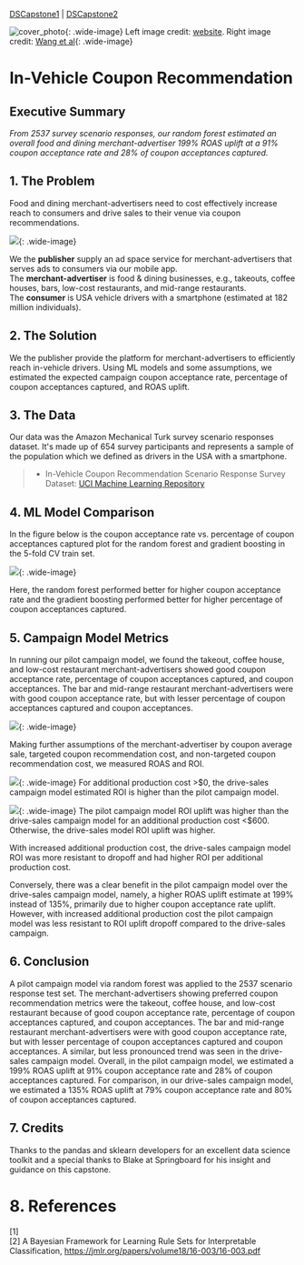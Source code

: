[DSCapstone1](https://pauljacob.github.io/DSCapstone1/) | [DSCapstone2](https://pauljacob.github.io/DSCapstone2/)

![cover_photo](./images/dscapstone2/vehicle_coupon_logo.png){: .wide-image}
Left image credit: [website](). Right image credit: [Wang et al](https://jmlr.org/papers/volume18/16-003/16-003.pdf){: .wide-image}

# In-Vehicle Coupon Recommendation

## Executive Summary

*From 2537 survey scenario responses, our random forest estimated an overall food and dining merchant-advertiser 199% ROAS uplift at a 91% coupon acceptance rate and 28% of coupon acceptances captured.*

## 1. The Problem

Food and dining merchant-advertisers need to cost effectively increase reach to consumers and drive sales to their venue via coupon recommendations. 

![](./images/dscapstone2//entity_diagram.png){: .wide-image}

We the <b>publisher</b> supply an ad space service for merchant-advertisers that serves ads to consumers via our mobile app.  
The <b>merchant-advertiser</b> is food & dining businesses, e.g., takeouts, coffee houses, bars, low-cost restaurants, and mid-range restaurants.  
The <b>consumer</b> is USA vehicle drivers with a smartphone (estimated at 182 million individuals).  

## 2. The Solution
We the publisher provide the platform for merchant-advertisers to efficiently reach in-vehicle drivers. Using ML models and some assumptions, we estimated the expected campaign coupon acceptance rate, percentage of coupon acceptances captured, and ROAS uplift.



## 3. The Data

Our data was the Amazon Mechanical Turk survey scenario responses dataset. It's made up of 654 survey participants and represents a sample of the population which we defined as drivers in the USA with a smartphone.

> * In-Vehicle Coupon Recommendation Scenario Response Survey Dataset: [UCI Machine Learning Repository](https://archive.ics.uci.edu/dataset/603/in+vehicle+coupon+recommendation)



## 4. ML Model Comparison

In the figure below is the coupon acceptance rate vs. percentage of coupon acceptances captured plot for the random forest and gradient boosting in the 5-fold CV train set.

![](./images/dscapstone2/figure_precision_recall_curve_random_forest_gradient_boosting_metric_auc_v4dot3.png){: .wide-image}

Here, the random forest performed better for higher coupon acceptance rate and the gradient boosting performed better for higher percentage of coupon acceptances captured.


## 5. Campaign Model Metrics

In running our pilot campaign model, we found the takeout, coffee house, and low-cost restaurant merchant-advertisers showed good coupon acceptance rate, percentage of coupon acceptances captured, and coupon acceptances. The bar and mid-range restaurant merchant-advertisers were with good coupon acceptance rate, but with lesser percentage of coupon acceptances captured and coupon acceptances.


![](./images/dscapstone2/figure_random_forest_gradient_boosting_campaign_model_metrics_v4dot3.png){: .wide-image}


Making further assumptions of the merchant-advertiser by coupon average sale, targeted coupon recommendation cost, and non-targeted coupon recommendation cost, we measured ROAS and ROI.



![](./images/dscapstone2/figure_random_forest_gradient_boosting_campaign_roi_per_additional_production_cost_v4dot3.png){: .wide-image}
For additional production cost >$0, the drive-sales campaign model estimated ROI is higher than the pilot campaign model.

![](./images/dscapstone2/figure_random_forest_gradient_boosting_campaign_roi_uplift_estimate_per_additional_production_cost_v4dot3.png){: .wide-image}
The pilot campaign model ROI uplift was higher than the drive-sales campaign model for an additional production cost <$600. Otherwise, the drive-sales model ROI uplift was higher.


With increased additional production cost, the drive-sales campaign model ROI was more resistant to dropoff and had higher ROI per additional production cost. 

Conversely, there was a clear benefit in the pilot campaign model over the drive-sales campaign model, namely, a higher ROAS uplift estimate at 199% instead of 135%, primarily due to higher coupon acceptance rate uplift. However, with increased additional production cost the pilot campaign model was less resistant to ROI uplift dropoff compared to the drive-sales campaign.


## 6. Conclusion

A pilot campaign model via random forest was applied to the 2537 scenario response test set. The merchant-advertisers showing preferred coupon recommendation metrics were the takeout, coffee house, and low-cost restaurant because of good coupon acceptance rate, percentage of coupon acceptances captured, and coupon acceptances. The bar and mid-range restaurant merchant-advertisers were with good coupon acceptance rate, but with lesser percentage of coupon acceptances captured and coupon acceptances. A similar, but less pronounced trend was seen in the drive-sales campaign model. Overall, in the pilot campaign model, we estimated a 199% ROAS uplift at 91% coupon acceptance rate and 28% of coupon acceptances captured. For comparison, in our drive-sales campaign model, we estimated a 135% ROAS uplift at 79% coupon acceptance rate and 80% of coupon acceptances captured.



## 7. Credits

Thanks to the pandas and sklearn developers for an excellent data science toolkit and a special thanks to Blake at Springboard for his insight and guidance on this capstone.

# 8. References
[1]  
[2] A Bayesian Framework for Learning Rule Sets for Interpretable Classification, https://jmlr.org/papers/volume18/16-003/16-003.pdf


















